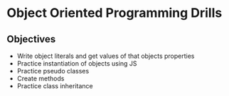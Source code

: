 # Object Oriented Programming Drills

## Objectives

* Write object literals and get values of that objects properties
* Practice instantiation of objects using JS
* Practice pseudo classes
* Create methods
* Practice class inheritance